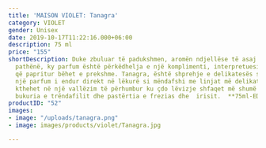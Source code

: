 ```yaml
---
title: 'MAISON VIOLET: Tanagra'
category: VIOLET
gender: Unisex
date: 2019-10-17T11:22:16.000+06:00
description: 75 ml
price: "155"
shortDescription: Duke zbuluar të padukshmen, aromën ndjellëse të asaj që ngelet e
  pathënë, ky parfum është përkëdhelja e një komplimenti, interpretuesi i një atmosfere
  që papritur bëhet e prekshme. Tanagra, është shprehje e delikatesës së përjetshme,
  një parfum i endur direkt në lëkurë si mëndafshi me linjat më delikate. Nuhatja
  kthehet në një vallëzim të përhumbur ku çdo lëvizje shfaqet më shumë nga lulet delikate,
  bukuria e trëndafilit dhe pastërtia e frezias dhe  irisit.  **75ml-EDP-UNISEX**
productID: "52"
images:
- image: "/uploads/tanagra.png"
- image: images/products/violet/Tanagra.jpg

---
```

